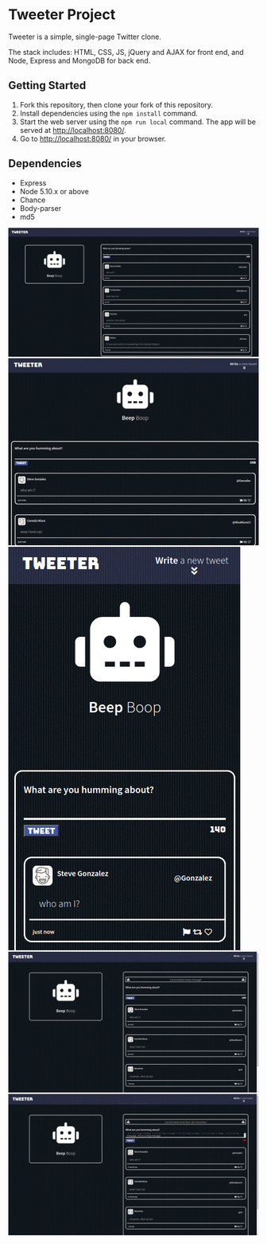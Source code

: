# Tweeter Project

Tweeter is a simple, single-page Twitter clone.

The stack includes: HTML, CSS, JS, jQuery and AJAX for front end, and Node, Express and MongoDB for back end.

## Getting Started

1. Fork this repository, then clone your fork of this repository.
2. Install dependencies using the `npm install` command.
3. Start the web server using the `npm run local` command. The app will be served at <http://localhost:8080/>.
4. Go to <http://localhost:8080/> in your browser.

## Dependencies

- Express
- Node 5.10.x or above
- Chance
- Body-parser
- md5

!["Screenshot of desktop size"](https://raw.githubusercontent.com/no-self-required/tweeter/master/docs/fullscreen.png)
!["Screenshot of smaller window size"](https://raw.githubusercontent.com/no-self-required/tweeter/master/docs/narrow.png)
!["Screenshot of most narrow size"](https://raw.githubusercontent.com/no-self-required/tweeter/master/docs/mostnarrow.png)
!["Screenshot of empty tweet error"](https://raw.githubusercontent.com/no-self-required/tweeter/master/docs/emptyerror.png)
!["Screenshot of character limit error"](https://raw.githubusercontent.com/no-self-required/tweeter/master/docs/longtweeterror.png)
